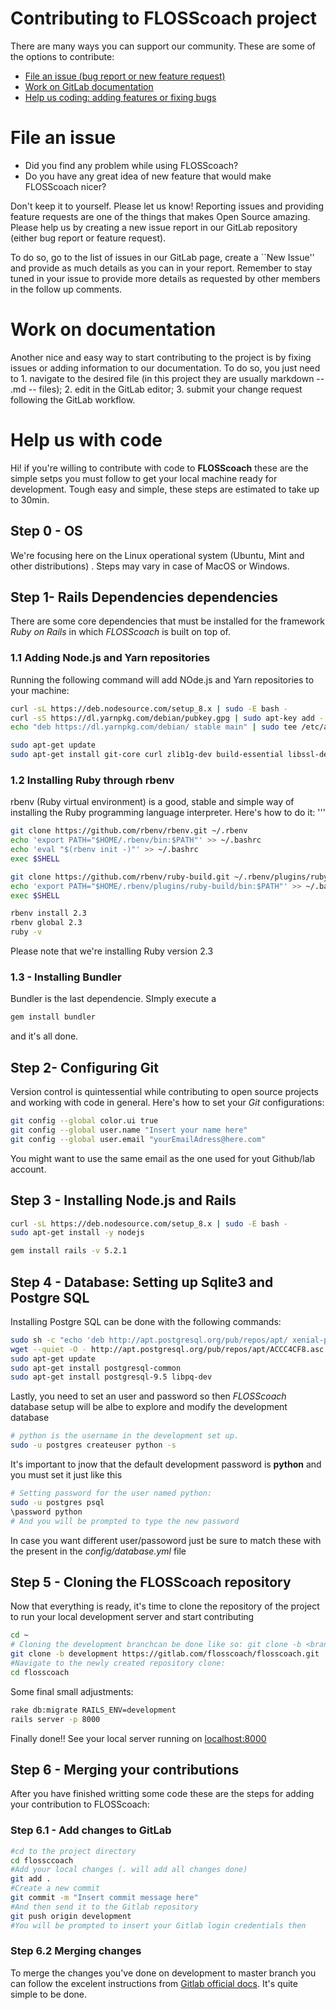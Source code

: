 # Contributing to FLOSScoach project
There are many ways you can support our community. These are some of the options to contribute:
- [File an issue (bug report or new feature request)](#file-an-issue)
- [Work on GitLab documentation](#work-on-documentation)
- [Help us coding: adding features or fixing bugs](#help-us-with-code)


# File an issue
- Did you find any problem while using FLOSScoach?
- Do you have any great idea of new feature that would make FLOSScoach nicer? 

Don't keep it to yourself. Please let us know! Reporting issues and providing feature requests are one of the things that makes Open Source amazing. 
Please help us by creating a new issue report in our GitLab repository (either bug report or feature request). 

To do so, go to the list of issues in our GitLab page, create a ``New Issue'' and provide as much details as you can in your report. 
Remember to stay tuned in your issue to provide more details as requested by other members in the follow up comments.


# Work on documentation 
Another nice and easy way to start contributing to the project is by fixing issues or adding information to our documentation. 
To do so, you just need to 1. navigate to the desired file (in this project they are usually markdown -- .md -- files); 
2. edit in the GitLab editor; 3. submit your change request following the GitLab workflow.


# Help us with code

Hi! if you're willing to contribute with code to  **FLOSScoach** these are the simple setps you must follow to get your local machine ready for development. Tough easy and simple, these steps are estimated to take up to 30min.

## Step 0 - OS
We're focusing here on the Linux operational system (Ubuntu, Mint and other distributions) . Steps may vary in case of MacOS or Windows. 

## Step 1- Rails Dependencies dependencies 
There are some core dependencies that must be installed for the framework *Ruby on Rails* in which *FLOSScoach* is built on top of.

### 1.1 Adding Node.js and Yarn repositories
Running the following command will add NOde.js and Yarn repositories to your machine:
```bash
curl -sL https://deb.nodesource.com/setup_8.x | sudo -E bash -
curl -sS https://dl.yarnpkg.com/debian/pubkey.gpg | sudo apt-key add -
echo "deb https://dl.yarnpkg.com/debian/ stable main" | sudo tee /etc/apt/sources.list.d/yarn.list

sudo apt-get update
sudo apt-get install git-core curl zlib1g-dev build-essential libssl-dev libreadline-dev libyaml-dev libsqlite3-dev sqlite3 libxml2-dev libxslt1-dev libcurl4-openssl-dev software-properties-common libffi-dev nodejs yarn
```

### 1.2 Installing Ruby through rbenv
rbenv (Ruby virtual environment) is a good, stable and simple way of installing the Ruby programming language interpreter. Here's how to do it:
'''
```bash
git clone https://github.com/rbenv/rbenv.git ~/.rbenv
echo 'export PATH="$HOME/.rbenv/bin:$PATH"' >> ~/.bashrc
echo 'eval "$(rbenv init -)"' >> ~/.bashrc
exec $SHELL

git clone https://github.com/rbenv/ruby-build.git ~/.rbenv/plugins/ruby-build
echo 'export PATH="$HOME/.rbenv/plugins/ruby-build/bin:$PATH"' >> ~/.bashrc
exec $SHELL

rbenv install 2.3
rbenv global 2.3
ruby -v
```
Please note that we're installing Ruby version 2.3 

### 1.3 - Installing Bundler 
Bundler is the last dependencie. SImply execute a
```bash
gem install bundler
```
and it's all done.

## Step 2- Configuring Git

Version control is quintessential while contributing to open source projects and working with code in general. Here's how to set your *Git* configurations:
```bash
git config --global color.ui true
git config --global user.name "Insert your name here"
git config --global user.email "yourEmailAdress@here.com"
```
You might want to use the same email as the one used for yout Github/lab account.

## Step 3 - Installing Node.js and Rails
```bash
curl -sL https://deb.nodesource.com/setup_8.x | sudo -E bash -
sudo apt-get install -y nodejs
```
```bash
gem install rails -v 5.2.1
```



## Step 4 - Database: Setting up Sqlite3 and Postgre SQL
Installing Postgre SQL can be done with the following commands:
```bash
sudo sh -c "echo 'deb http://apt.postgresql.org/pub/repos/apt/ xenial-pgdg main' > /etc/apt/sources.list.d/pgdg.list"
wget --quiet -O - http://apt.postgresql.org/pub/repos/apt/ACCC4CF8.asc | sudo apt-key add -
sudo apt-get update
sudo apt-get install postgresql-common
sudo apt-get install postgresql-9.5 libpq-dev
```
Lastly, you need to set an user and password so then *FLOSScoach* database setup will be albe to explore and modify the development database
```bash
# python is the username in the development set up.
sudo -u postgres createuser python -s
```
It's important to jnow that the default development password is **python** and you must set it just like this
```bash
# Setting password for the user named python:
sudo -u postgres psql
\password python
# And you will be prompted to type the new password
```
In case you want different user/passoword just be sure to match these with 
the present in the *config/database.yml* file 

## Step 5 - Cloning the FLOSScoach repository
Now that everything is ready, it's time to clone the repository of the project to run your local development server and start contributing
```bash
cd ~
# Cloning the development branchcan be done like so: git clone -b <branch> <remote_repo>
git clone -b development https://gitlab.com/flosscoach/flosscoach.git
#Navigate to the newly created repository clone:
cd flosscoach
```
Some final small adjustments:
```bash
rake db:migrate RAILS_ENV=development
rails server -p 8000
```
Finally done!! See your local server running on [localhost:8000](http://localhost:8000)

## Step 6 - Merging your contributions
After you have finished writting some code these are the steps for adding your contribution to FLOSScoach:

### Step 6.1 - Add changes to GitLab
```bash
#cd to the project directory
cd flossccoach
#Add your local changes (. will add all changes done)
git add .
#Create a new commit
git commit -m "Insert commit message here"
#And then send it to the Gitlab repository 
git push origin development
#You will be prompted to insert your Gitlab login credentials then
```
### Step 6.2 Merging changes
To merge the changes you've done on development to master branch you can follow the excelent instructions from [Gitlab official docs](https://docs.gitlab.com/ee/gitlab-basics/add-merge-request.html).
It's quite simple to be done.



